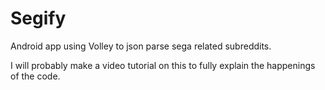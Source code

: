 # Segify
Android app using Volley to json parse sega related subreddits.

I will probably make a video tutorial on this to fully explain the happenings of the code.
